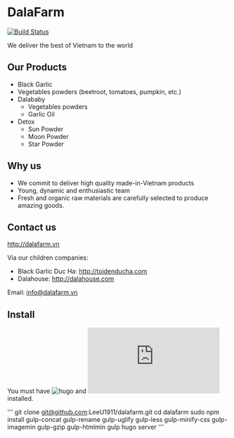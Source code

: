 # DalaFarm
[![Build Status](https://travis-ci.org/LeeU1911/dalafarm.svg?branch=master)](https://travis-ci.org/LeeU1911/dalafarm)

We deliver the best of Vietnam to the world

## Our Products
* Black Garlic
* Vegetables powders (beetroot, tomatoes, pumpkin, etc.)
* Dalababy
  * Vegetables powders
  * Garlic Oil
* Detox
  * Sun Powder
  * Moon Powder
  * Star Powder
  
## Why us
- We commit to deliver high quality made-in-Vietnam products
- Young, dynamic and enthusiastic team
- Fresh and organic raw materials are carefully selected to produce amazing goods.

## Contact us
http://dalafarm.vn

Via our children companies: 
* Black Garlic Duc Ha: http://toidenducha.com
* Dalahouse: http://dalahouse.com

Email: info@dalafarm.vn

## Install 

You must have ![hugo](https://gohugo.io/getting-started/installing/) and ![gulp](https://github.com/gulpjs/gulp/blob/v3.9.1/docs/getting-started.md) installed.


'''
git clone git@github.com:LeeU1911/dalafarm.git
cd dalafarm 
sudo npm install gulp-concat gulp-rename gulp-uglify gulp-less gulp-minify-css gulp-imagemin gulp-gzip gulp-htmlmin
gulp
hugo server
'''



